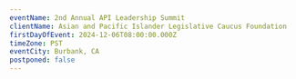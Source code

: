 ```yaml
---
eventName: 2nd Annual API Leadership Summit
clientName: Asian and Pacific Islander Legislative Caucus Foundation
firstDayOfEvent: 2024-12-06T08:00:00.000Z
timeZone: PST
eventCity: Burbank, CA
postponed: false
---
```

